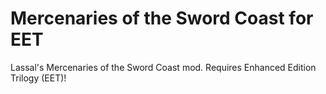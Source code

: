 # Mercenaries of the Sword Coast for EET
Lassal's Mercenaries of the Sword Coast mod.  Requires Enhanced Edition Trilogy (EET)!
